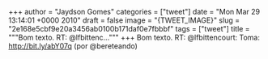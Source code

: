 
+++
author = "Jaydson Gomes"
categories = ["tweet"]
date = "Mon Mar 29 13:14:01 +0000 2010"
draft = false
image = "{TWEET_IMAGE}"
slug = "2e168e5cbf9e20a3456ab0100b171daf0e7fbbbf"
tags = ["tweet"]
title = """Bom texto. RT: @lfbittenc..."""
+++
Bom texto. RT: @lfbittencourt: Toma: http://bit.ly/abY07q (por @bereteando)

